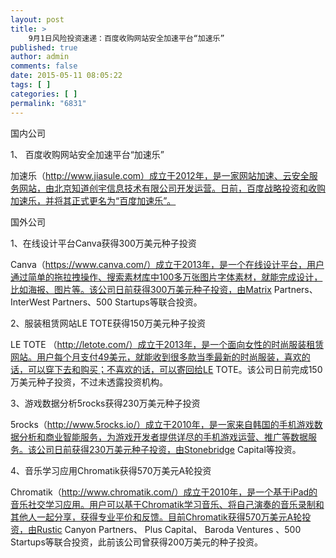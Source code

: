 ```yaml
---
layout: post
title: >
    9月1日风险投资速递：百度收购网站安全加速平台“加速乐”
published: true
author: admin
comments: false
date: 2015-05-11 08:05:22
tags: [ ]
categories: [ ]
permalink: "6831"
---
```



国内公司

1、 百度收购网站安全加速平台“加速乐”

加速乐（http://www.jiasule.com）成立于2012年，是一家网站加速、云安全服务网站，由北京知道创宇信息技术有限公司开发运营。日前，百度战略投资和收购加速乐，并将其正式更名为“百度加速乐”。

国外公司

1、在线设计平台Canva获得300万美元种子投资

Canva（https://www.canva.com/）成立于2013年，是一个在线设计平台，用户通过简单的拖拉拽操作、搜索素材库中100多万张图片字体素材，就能完成设计，比如海报、图片等。该公司日前获得300万美元种子投资，由Matrix Partners、 InterWest Partners、500 Startups等联合投资。

2、服装租赁网站LE TOTE获得150万美元种子投资

LE TOTE （http://letote.com/）成立于2013年，是一个面向女性的时尚服装租赁网站。用户每个月支付49美元，就能收到很多款当季最新的时尚服装，喜欢的话，可以穿下去和购买；不喜欢的话，可以寄回给LE TOTE。该公司日前完成150万美元种子投资，不过未透露投资机构。

3、游戏数据分析5rocks获得230万美元种子投资

5rocks（http://www.5rocks.io/）成立于2010年，是一家来自韩国的手机游戏数据分析和商业智能服务，为游戏开发者提供详尽的手机游戏运营、推广等数据服务。该公司日前获得230万美元种子投资，由Stonebridge Capital等投资。

4、音乐学习应用Chromatik获得570万美元A轮投资

Chromatik（http://www.chromatik.com/）成立于2010年，是一个基于iPad的音乐社交学习应用。用户可以基于Chromatik学习音乐、将自己演奏的音乐录制和其他人一起分享，获得专业平价和反馈。目前Chromatik获得570万美元A轮投资，由Rustic Canyon Partners、 Plus Capital、 Baroda Ventures 、500 Startups等联合投资，此前该公司曾获得200万美元的种子投资。